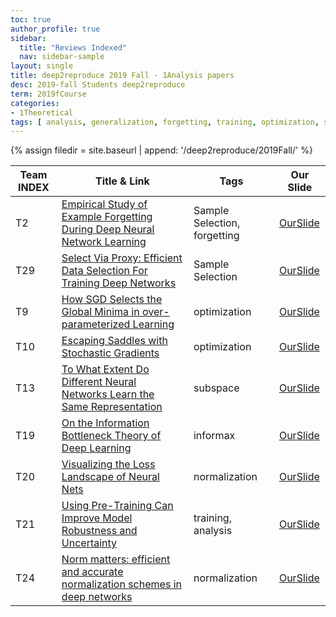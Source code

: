 ```yaml
---
toc: true
author_profile: true
sidebar:
  title: "Reviews Indexed"
  nav: sidebar-sample
layout: single
title: deep2reproduce 2019 Fall - 1Analysis papers 
desc: 2019-fall Students deep2reproduce 
term: 2019fCourse
categories:
- 1Theoretical
tags: [ analysis, generalization, forgetting, training, optimization, subspace, informax, normalization, Sample-selection  ]
---
```



{% assign filedir = site.baseurl   | append: '/deep2reproduce/2019Fall/' %}



|Team INDEX     |Title  & Link  |  Tags |  Our Slide | 
|------|----------------------------|----------|----------|
|T2   | [Empirical Study of Example Forgetting During Deep Neural Network Learning](https://arxiv.org/abs/1812.05159)|  Sample Selection, forgetting |[OurSlide]({{filedir}}/T2-Pattarabanjird_Tanyaporn_Empirical_Study_of_Example_Forgetting_During_Deep_Neural_Network_Learning.pdf) | 
|T29  | [Select Via Proxy: Efficient Data Selection For Training Deep Networks](https://arxiv.org/abs/1906.11829)| Sample Selection| [OurSlide]({{filedir}}/T29_Cascante_Bonilla_Paolapc9za_Select_Via_Proxy_data4train.pdf) | 
|T9   | [How SGD Selects the Global Minima in over-parameterized Learning](https://papers.nips.cc/paper/8049-how-sgd-selects-the-global-minima-in-over-parameterized-learning-a-dynamical-stability-perspective)|  optimization | [OurSlide]({{filedir}}/T9_Bamrara_Rishabrb6xj_How_SGD_Selects_the_Global_Minima.pdf) | 
|T10   | [ Escaping Saddles with Stochastic Gradients ](https://arxiv.org/abs/1803.05999)| optimization | [OurSlide]({{filedir}}/T10_kd4wa+dc9db+yl5nx+an2adv_ESCAPING_SADDLES.pdf) |  
|T13   | [To What Extent Do Different Neural Networks Learn the Same Representation](https://arxiv.org/abs/1810.11750)| subspace |  [OurSlide]({{filedir}}/T13_Sudhakar_Mohitms5sw_Do_Different_Neural_Networks_Learn_the_Same_Representation.pdf) |  
|T19   | [On the Information Bottleneck Theory of Deep Learning](https://openreview.net/forum?id=ry_WPG-A-)| informax | [OurSlide]({{filedir}}/T19_Luo_Zhidanzl6de_INFORMATION_BOTTLENECK.pdf) |  
|T20   | [Visualizing the Loss Landscape of Neural Nets](https://arxiv.org/abs/1712.09913)| normalization  | [OurSlide]({{filedir}}/T20_Du_Yuyd2am_Visualizing_the_Loss_Landscape.pdf) | 
|T21   | [Using Pre-Training Can Improve Model Robustness and Uncertainty ](https://arxiv.org/abs/1901.09960)| training, analysis | [OurSlide]({{filedir}}/T21_Wang_Clarerw9fs_Pre-Training_Can_Improve_Model_Robustness_and_Uncertainty.pdf) | 
|T24   | [Norm matters: efficient and accurate normalization schemes in deep networks](https://arxiv.org/abs/1803.01814)| normalization  | [OurSlide]({{filedir}}/T24_Peddireddy_Akhil_Saiap3ub_Norm_Matters.pdf) | 


